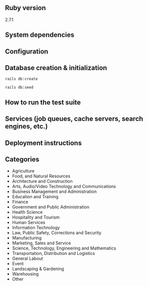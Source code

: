 ## Ruby version

2.7.1

## System dependencies

## Configuration

## Database creation & initialization

>

    rails db:create

>

    rails db:seed

## How to run the test suite

## Services (job queues, cache servers, search engines, etc.)

## Deployment instructions

## Categories

- Agriculture
- Food, and Natural Resources
- Architecture and Construction
- Arts, Audio/Video Technology and Communications
- Business Management and Administration
- Education and Training
- Finance
- Government and Public Administration
- Health Science
- Hospitality and Tourism
- Human Services
- Information Technology
- Law, Public Safety, Corrections and Security
- Manufacturing
- Marketing, Sales and Service
- Science, Technology, Engineering and Mathematics
- Transportation, Distribution and Logistics
- General Labout
- Event
- Landscaping & Gardening
- Warehousing
- Other
